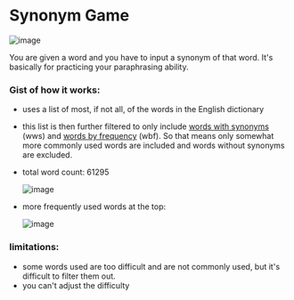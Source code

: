 # Synonym Game

![image](https://github.com/Nantres/synonym-game/assets/148534700/02ab51ee-84f0-4cbf-98d0-e1d77d829237)

You are given a word and you have to input a synonym of that word. It's basically for practicing your paraphrasing ability.

### Gist of how it works:
- uses a list of most, if not all, of the words in the English dictionary
- this list is then further filtered to only include <ins>words with synonyms</ins> (wws) and <ins>words by frequency</ins> (wbf). So that means only somewhat more commonly used words are included and words without synonyms are excluded.
- total word count: 61295

  ![image](https://github.com/Nantres/synonym-game/assets/148534700/56005f1f-ba2b-4c57-8cbd-d9b8eaff21b2)
- more frequently used words at the top:

  ![image](https://github.com/Nantres/synonym-game/assets/148534700/c38e8ccd-aaf2-4d25-9cd1-9623cfa2a2bd)

### limitations:
- some words used are too difficult and are not commonly used, but it's difficult to filter them out.
- you can't adjust the difficulty

